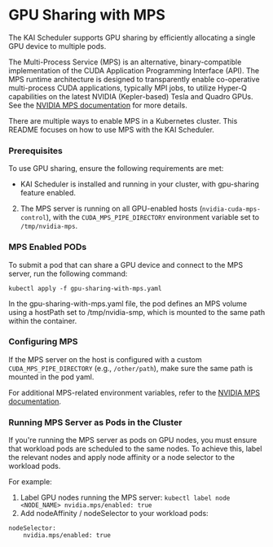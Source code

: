 # GPU Sharing with MPS
The KAI Scheduler supports GPU sharing by efficiently allocating a single GPU device to multiple pods.

The Multi-Process Service (MPS) is an alternative, binary-compatible implementation of the CUDA Application Programming Interface (API). The MPS runtime architecture is designed to transparently enable co-operative multi-process CUDA applications, typically MPI jobs, to utilize Hyper-Q capabilities on the latest NVIDIA (Kepler-based) Tesla and Quadro GPUs.
See the [NVIDIA MPS documentation](https://docs.nvidia.com/deploy/mps/index.html) for more details.

There are multiple ways to enable MPS in a Kubernetes cluster. This README focuses on how to use MPS with the KAI Scheduler.

### Prerequisites
To use GPU sharing, ensure the following requirements are met:
* KAI Scheduler is installed and running in your cluster, with gpu-sharing feature enabled.
2. The MPS server is running on all GPU-enabled hosts (`nvidia-cuda-mps-control`), with the `CUDA_MPS_PIPE_DIRECTORY` environment variable set to `/tmp/nvidia-mps`.

### MPS Enabled PODs
To submit a pod that can share a GPU device and connect to the MPS server, run the following command:
```
kubectl apply -f gpu-sharing-with-mps.yaml
```

In the gpu-sharing-with-mps.yaml file, the pod defines an MPS volume using a hostPath set to /tmp/nvidia-smp, which is mounted to the same path within the container.

### Configuring MPS
If the MPS server on the host is configured with a custom `CUDA_MPS_PIPE_DIRECTORY` (e.g., `/other/path`), make sure the same path is mounted in the pod yaml.

For additional MPS-related environment variables, refer to the [NVIDIA MPS documentation](https://docs.nvidia.com/deploy/mps/index.html#environment-variables).

### Running MPS Server as Pods in the Cluster
If you're running the MPS server as pods on GPU nodes, you must ensure that workload pods are scheduled to the same nodes.
To achieve this, label the relevant nodes and apply node affinity or a node selector to the workload pods.

For example:
1. Label GPU nodes running the MPS server: `kubectl label node <NODE_NAME> nvidia.mps/enabled: true`
2. Add nodeAffinity / nodeSelector to your workload pods:
```
nodeSelector:
    nvidia.mps/enabled: true
```